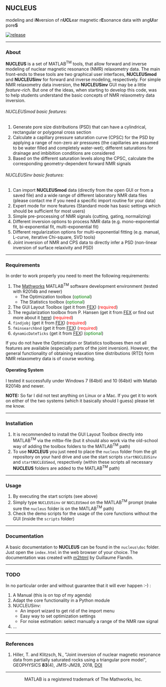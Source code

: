 ## NUCLEUS

modeling and i**N**version of n**UCL**ear magnetic r**E**sonance data with ang**U**lar pore**S**

[![release](https://img.shields.io/github/release/NMR-NUCLEUS/nmr-nucleus.svg)](https://github.com/NMR-NUCLEUS/nmr-nucleus/releases/latest)
- - -

### About

**NUCLEUS** is a set of MATLAB<sup>TM</sup> tools, that allow forward and inverse modeling of nuclear magnetic resonance (NMR) relaxometry data. The main front-ends to these tools are two graphical user interfaces, **NUCLEUSmod** and **NUCLEUSinv** for forward and inverse modeling, respectively. For simple NMR relaxometry data inversion, the **NUCLEUSinv** GUI may be a little *feature-rich*. But one of the ideas, when starting to develop this code, was to help students understand the basic concepts of NMR relaxometry data inversion.

###### NUCLEUSmod basic features:

1. Generate pore size distributions (PSD) that can have a cylindrical, rectangular or polygonal cross section
2. Calculate a capillary pressure saturation curve (CPSC) for the PSD by applying a range of non-zero air pressures (the capillaries are assumed to be water filled and completely water-wet); different saturations for drainage and imbibition conditions are considered
3. Based on the different saturation levels along the CPSC, calculate the corresponding geometry-dependent forward NMR signals

###### NUCLEUSinv basic features:

1. Can import **NUCLEUSmod** data (directly from the open GUI or from a saved file) and a wide range of different laboratory NMR data files (please contact me if you need a specific import routine for your data)
2. Expert mode for more features (Standard mode has basic settings which should be sufficient for most users)
3. Simple pre-processing of NMR signals (cutting, gating, normalizing)
4. Different inversion options to process NMR data (e.g. mono-exponential fit, bi-exponential fit, multi-exponential fit)
5. Different regularization options for multi-exponential fitting (e.g. manual, L-curve, iterative Chi-square, SVD tools)
6. Joint inversion of NMR and CPS data to directly infer a PSD (non-linear inversion of surface relaxivity and PSD)

- - -

### Requirements

In order to work properly you need to meet the following requirements:

1. The [Mathworks](https://www.mathworks.com) MATLAB<sup>TM</sup> software development environment (tested with R2014b and newer)
	- The Optimization toolbox (<span style="color:green">optional</span>)
	- The Statistics toolbox (<span style="color:green">optional</span>)
2. The GUI Layout Toolbox (get it from [FEX](https://de.mathworks.com/matlabcentral/fileexchange/47982-gui-layout-toolbox)) (<span style="color:red">required</span>)
3. The regularization toolbox from P. Hansen (get it from [FEX](https://de.mathworks.com/matlabcentral/fileexchange/52-regtools) or find out more about it [here](http://www.imm.dtu.dk/~pcha/Regutools/)) (<span style="color:red">required</span>)
4. `findjobj` (get it from [FEX](https://de.mathworks.com/matlabcentral/fileexchange/14317-findjobj-find-java-handles-of-matlab-graphic-objects)) (<span style="color:red">required</span>)
5. `fminsearchbnd` (get it from [FEX](https://de.mathworks.com/matlabcentral/fileexchange/8277-fminsearchbnd-fminsearchcon)) (<span style="color:red">required</span>)
6. `dynamicDateTicks` (get it from [FEX](https://de.mathworks.com/matlabcentral/fileexchange/27075-intelligent-dynamic-date-ticks)) (<span style="color:green">optional</span>)

If you do not have the Optimization or Statistics toolboxes then not all features are available (especially parts of the joint inversion). However, the general functionality of obtaining relaxation time distributions (RTD) form NMR relaxometry data is of course working.

#### Operating System

I tested it successfully under Windows 7 (64bit) and 10 (64bit) with Matlab R2014b and newer.

**NOTE:** So far I did not test anything on Linux or a Mac. If you get it to work on either of the two systems (which it basically should I guess) please let me know.

- - -

### Installation

1. It is recommended to install the GUI Layout Toolbox directly into MATLAB<sup>TM</sup> via the mltbx-file (but it should also work via the old-school way of adding the toolbox folders to the MATLAB<sup>TM</sup> path)
2. To use **NUCLEUS** you just need to place the `nucleus` folder from  the git repository on your hard drive and use the start scripts `startNUCLEUSinv` and `startNUCLEUSmod`, respectively (within these scripts all necessary **NUCLEUS** folders are added to the MATLAB<sup>TM</sup> path)

- - -

### Usage

1. By executing the start scripts (see above)
2. Simply type `NUCLEUSinv` or `NUCLEUSmod` on the MATLAB<sup>TM</sup> prompt (make sure the `nucleus` folder is on the MATLAB<sup>TM</sup> path)
3. Check the demo scripts for the usage of the core functions without the GUI (inside the `scripts` folder)

- - -

### Documentation

A basic documentation to **NUCLEUS** can be found in the `nucleus\doc` folder. Just open the `index.html` in the web browser of your choice. The documentation was created with [m2html](https://www.artefact.tk/software/matlab/m2html/) by Guillaume Flandin.

- - -

### TODO

In no particular order and without guarantee that it will ever happen :-) :

1. A Manual (this is on top of my agenda)
2. Adapt the core functionality in a Python module
3. NUCLEUSinv:
	- An import wizard to get rid of the import menu
	- Easy way to set optimization settings
	- For noise estimation: select manually a range of the NMR raw signal
4. ...
	

- - -

### References

1. Hiller, T. and Klitzsch, N., "Joint inversion of nuclear magnetic resonance data from partially saturated rocks using a triangular pore model", GEOPHYSICS **83**(4), JM15-JM28, 2018, [DOI](https://doi.org/10.1190/geo2017-0697.1)

- - -
<p style="text-align: center;"> MATLAB is a registered trademark of The Mathworks, Inc. </p>